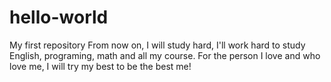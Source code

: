 # hello-world
My first repository
    From now on, I will study hard, I'll work hard to study English, programing, math and all my course. For the person I love and who love me, I will try my best to be the best me!
